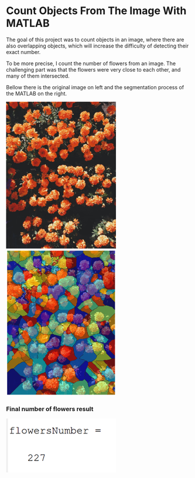 # Count Objects From The Image With MATLAB

<p>The goal of this project was to count objects in an image, where there are also overlapping objects, which will increase the difficulty of detecting their exact number.</p>
<p>To be more precise, I count the number of flowers from an image. The challenging part was that the flowers were very close to each other, and many of them intersected.</p>

<p>Bellow there is the original image on left and the segmentation process of the MATLAB on the right.</p>

<p>
  <img src="images/flowers_image.jpg" alt="In process" width="300"/>
  <img src="results/separated_flowers_regions.png" alt="In process" width="300"/>
</p>

### Final number of flowers result
<img src="results/number_of_flowers_result.png" alt="In process" width="300"/>